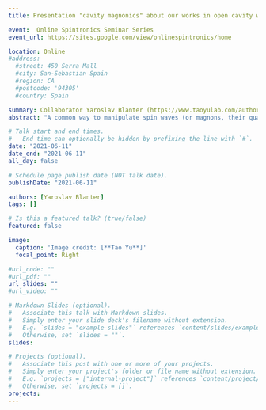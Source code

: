 ```yaml
---
title: Presentation "cavity magnonics" about our works in open cavity with video available on "Online Spintronics Seminar Series"

event:  Online Spintronics Seminar Series
event_url: https://sites.google.com/view/onlinespintronics/home

location: Online
#address:
  #street: 450 Serra Mall
  #city: San-Sebastian Spain
  #region: CA
  #postcode: '94305'
  #country: Spain

summary: Collaborator Yaroslav Blanter (https://www.taoyulab.com/author/yaroslav-m.-blanter/) present "cavity magnonics" about our works in open cavity online with video available on "Online Spintronics Seminar Series"
abstract: "A common way to manipulate spin waves (or magnons, their quanta) is by electromagnetic radiation – optical and microwave light. The interaction between light and magnons is strongly enhanced in optical and microwave cavities, and this enhancement, after its experimental realization in the last decade, started the field of cavity magnonics. I will demonstrate a few examples of interesting and unusual phenomena which appear in cavity magnonics. (...) Then I will turn to interaction of magnons with microwave radiation and discuss phenomena such as uni-directional excitation of magnons in thin films, sub- and superradiance and level attraction in open cavities."

# Talk start and end times.
#   End time can optionally be hidden by prefixing the line with `#`.
date: "2021-06-11"
date_end: "2021-06-11"
all_day: false

# Schedule page publish date (NOT talk date).
publishDate: "2021-06-11"

authors: [Yaroslav Blanter] 
tags: []

# Is this a featured talk? (true/false)
featured: false

image:
  caption: 'Image credit: [**Tao Yu**]'
  focal_point: Right

#url_code: ""
#url_pdf: ""
url_slides: ""
#url_video: ""

# Markdown Slides (optional).
#   Associate this talk with Markdown slides.
#   Simply enter your slide deck's filename without extension.
#   E.g. `slides = "example-slides"` references `content/slides/example-slides.md`.
#   Otherwise, set `slides = ""`.
slides:

# Projects (optional).
#   Associate this post with one or more of your projects.
#   Simply enter your project's folder or file name without extension.
#   E.g. `projects = ["internal-project"]` references `content/project/deep-learning/index.md`.
#   Otherwise, set `projects = []`.
projects:
---
```




